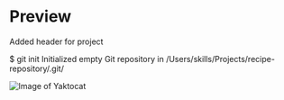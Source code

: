 # Preview

Added header for project

$ git init
Initialized empty Git repository in /Users/skills/Projects/recipe-repository/.git/

![Image of Yaktocat](https://octodex.github.com/images/yaktocat.png)
